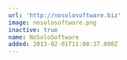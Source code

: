 ```yaml
---
url: 'http://nosolosoftware.biz'
image: nosolosoftware.png
inactive: true
name: NoSoloSoftware
added: 2013-02-01T11:08:37.000Z
---
```

